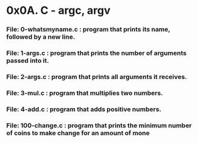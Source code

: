 # 0x0A. C - argc, argv


### File: 0-whatsmyname.c : program that prints its name, followed by a new line.
### File: 1-args.c : program that prints the number of arguments passed into it.
### File: 2-args.c : program that prints all arguments it receives.
### File: 3-mul.c :  program that multiplies two numbers.
### File: 4-add.c : program that adds positive numbers.
### File: 100-change.c : program that prints the minimum number of coins to make change for an amount of mone 

